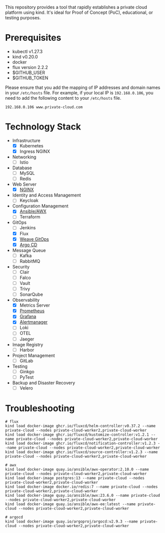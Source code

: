 This repository provides a tool that rapidly establishes a private cloud platform using kind. It's ideal for Proof of Concept (PoC), educational, or testing purposes.

# Prerequisites

- kubectl v1.27.3
- kind v0.20.0
- docker
- flux version 2.2.2
- $GITHUB_USER
- $GITHUB_TOKEN

Please ensure that you add the mapping of IP addresses and domain names in your `/etc/hosts` file. For example, if your local IP is `192.168.0.106`, you need to add the following content to your `/etc/hosts` file.

```
192.168.0.106 www.private-cloud.com
```

# Technology Stack

- Infrastructure
    - [x] Kubernetes
    - [x] Ingress NGINX
- Networking
    - [ ] Istio
- Database
    - [ ] MySQL
    - [ ] Redis
- Web Server
    - [x] [NGINX](http://www.private-cloud.com/nginx)
- Identity and Access Management
    - [ ] Keycloak
- Configuration Management
    - [x] [Ansible/AWX](http://www.private-cloud.com/awx/#/home)
    - [ ] Terraform
- GitOps
    - [ ] Jenkins
    - [x] Flux
    - [x] [Weave GitOps](http://www.private-cloud.com/weave-gitops)
    - [x] [Argo CD](http://www.private-cloud.com/argocd)
- Message Queue
    - [ ] Kafka
    - [ ] RabbitMQ
- Security
    - [ ] Clair
    - [ ] Falco
    - [ ] Vault
    - [ ] Trivy
    - [ ] SonarQube
- Observability
    - [x] Metrics Server
    - [x] [Prometheus](http://www.private-cloud.com/prometheus)
    - [x] [Grafana](http://www.private-cloud.com/grafana)
    - [x] [Alertmanager](http://www.private-cloud.com/alertmanager)
    - [ ] Loki
    - [ ] OTEL
    - [ ] Jaeger
- Image Registry
    - [ ] Harbor
- Project Management
    - [ ] GitLab
- Testing
    - [ ] Ginkgo
    - [ ] PyTest
- Backup and Disaster Recovery
    - [ ] Velero

# Troubleshooting

```
# flux
kind load docker-image ghcr.io/fluxcd/helm-controller:v0.37.2 --name private-cloud --nodes private-cloud-worker2,private-cloud-worker
kind load docker-image ghcr.io/fluxcd/kustomize-controller:v1.2.1 --name private-cloud --nodes private-cloud-worker2,private-cloud-worker
kind load docker-image ghcr.io/fluxcd/notification-controller:v1.2.3 --name private-cloud --nodes private-cloud-worker2,private-cloud-worker
kind load docker-image ghcr.io/fluxcd/source-controller:v1.2.3 --name private-cloud --nodes private-cloud-worker2,private-cloud-worker

# awx
kind load docker-image quay.io/ansible/awx-operator:2.10.0 --name private-cloud --nodes private-cloud-worker2,private-cloud-worker
kind load docker-image postgres:13 --name private-cloud --nodes private-cloud-worker2,private-cloud-worker
kind load docker-image docker.io/redis:7 --name private-cloud --nodes private-cloud-worker2,private-cloud-worker
kind load docker-image quay.io/ansible/awx:23.6.0 --name private-cloud --nodes private-cloud-worker2,private-cloud-worker
kind load docker-image quay.io/ansible/awx-ee:latest --name private-cloud --nodes private-cloud-worker2,private-cloud-worker

# argocd
kind load docker-image quay.io/argoproj/argocd:v2.9.3 --name private-cloud --nodes private-cloud-worker2,private-cloud-worker
```
